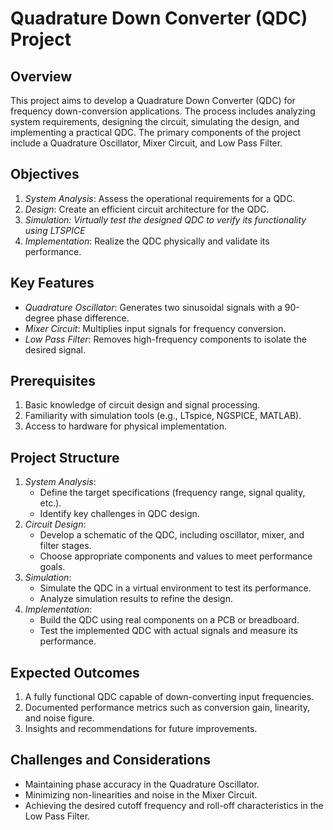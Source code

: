 # Quadrature Down Converter (QDC) Project

## Overview
This project aims to develop a Quadrature Down Converter (QDC) for frequency down-conversion applications. The process includes analyzing system requirements, designing the circuit, simulating the design, and implementing a practical QDC. The primary components of the project include a Quadrature Oscillator, Mixer Circuit, and Low Pass Filter.

## Objectives
1. *System Analysis*: Assess the operational requirements for a QDC.
2. *Design*: Create an efficient circuit architecture for the QDC.
3. *Simulation: Virtually test the designed QDC to verify its functionality using *LTSPICE**
4. *Implementation*: Realize the QDC physically and validate its performance.

## Key Features
- *Quadrature Oscillator*: Generates two sinusoidal signals with a 90-degree phase difference.
- *Mixer Circuit*: Multiplies input signals for frequency conversion.
- *Low Pass Filter*: Removes high-frequency components to isolate the desired signal.

## Prerequisites
1. Basic knowledge of circuit design and signal processing.
2. Familiarity with simulation tools (e.g., LTspice, NGSPICE, MATLAB).
3. Access to hardware for physical implementation.

## Project Structure
1. *System Analysis*:
   - Define the target specifications (frequency range, signal quality, etc.).
   - Identify key challenges in QDC design.
2. *Circuit Design*:
   - Develop a schematic of the QDC, including oscillator, mixer, and filter stages.
   - Choose appropriate components and values to meet performance goals.
3. *Simulation*:
   - Simulate the QDC in a virtual environment to test its performance.
   - Analyze simulation results to refine the design.
4. *Implementation*:
   - Build the QDC using real components on a PCB or breadboard.
   - Test the implemented QDC with actual signals and measure its performance.

## Expected Outcomes
1. A fully functional QDC capable of down-converting input frequencies.
2. Documented performance metrics such as conversion gain, linearity, and noise figure.
3. Insights and recommendations for future improvements.

## Challenges and Considerations
- Maintaining phase accuracy in the Quadrature Oscillator.
- Minimizing non-linearities and noise in the Mixer Circuit.
- Achieving the desired cutoff frequency and roll-off characteristics in the Low Pass Filter.
